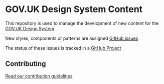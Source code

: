 # GOV.UK Design System Content

This repository is used to manage the development of new content for the [GOV.UK Design System](https://github.com/alphagov/govuk-design-system)

New styles, components or patterns are assigned [GitHub issues](https://github.com/alphagov/govuk-design-system-backlog/issues)

The status of these issues is tracked in a [GitHub Project](https://github.com/alphagov/govuk-design-system-backlog-prototype/projects/3)


## Contributing

[Read our contribution guidelines](CONTRIBUTING.md)
